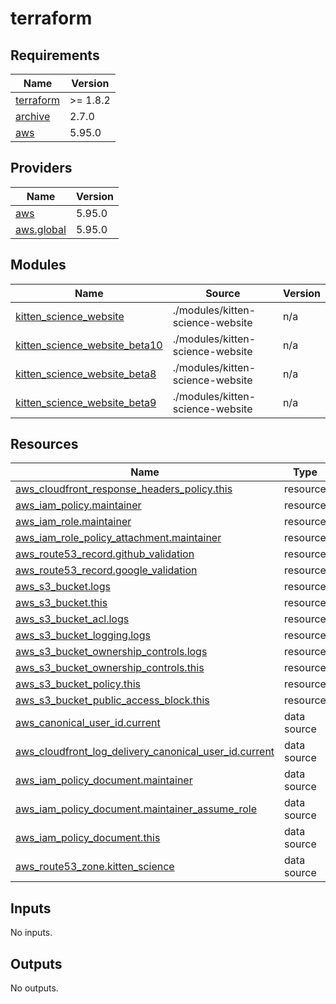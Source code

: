# terraform

<!-- BEGINNING OF PRE-COMMIT-TERRAFORM DOCS HOOK -->
## Requirements

| Name | Version |
|------|---------|
| <a name="requirement_terraform"></a> [terraform](#requirement\_terraform) | >= 1.8.2 |
| <a name="requirement_archive"></a> [archive](#requirement\_archive) | 2.7.0 |
| <a name="requirement_aws"></a> [aws](#requirement\_aws) | 5.95.0 |

## Providers

| Name | Version |
|------|---------|
| <a name="provider_aws"></a> [aws](#provider\_aws) | 5.95.0 |
| <a name="provider_aws.global"></a> [aws.global](#provider\_aws.global) | 5.95.0 |

## Modules

| Name | Source | Version |
|------|--------|---------|
| <a name="module_kitten_science_website"></a> [kitten\_science\_website](#module\_kitten\_science\_website) | ./modules/kitten-science-website | n/a |
| <a name="module_kitten_science_website_beta10"></a> [kitten\_science\_website\_beta10](#module\_kitten\_science\_website\_beta10) | ./modules/kitten-science-website | n/a |
| <a name="module_kitten_science_website_beta8"></a> [kitten\_science\_website\_beta8](#module\_kitten\_science\_website\_beta8) | ./modules/kitten-science-website | n/a |
| <a name="module_kitten_science_website_beta9"></a> [kitten\_science\_website\_beta9](#module\_kitten\_science\_website\_beta9) | ./modules/kitten-science-website | n/a |

## Resources

| Name | Type |
|------|------|
| [aws_cloudfront_response_headers_policy.this](https://registry.terraform.io/providers/hashicorp/aws/5.95.0/docs/resources/cloudfront_response_headers_policy) | resource |
| [aws_iam_policy.maintainer](https://registry.terraform.io/providers/hashicorp/aws/5.95.0/docs/resources/iam_policy) | resource |
| [aws_iam_role.maintainer](https://registry.terraform.io/providers/hashicorp/aws/5.95.0/docs/resources/iam_role) | resource |
| [aws_iam_role_policy_attachment.maintainer](https://registry.terraform.io/providers/hashicorp/aws/5.95.0/docs/resources/iam_role_policy_attachment) | resource |
| [aws_route53_record.github_validation](https://registry.terraform.io/providers/hashicorp/aws/5.95.0/docs/resources/route53_record) | resource |
| [aws_route53_record.google_validation](https://registry.terraform.io/providers/hashicorp/aws/5.95.0/docs/resources/route53_record) | resource |
| [aws_s3_bucket.logs](https://registry.terraform.io/providers/hashicorp/aws/5.95.0/docs/resources/s3_bucket) | resource |
| [aws_s3_bucket.this](https://registry.terraform.io/providers/hashicorp/aws/5.95.0/docs/resources/s3_bucket) | resource |
| [aws_s3_bucket_acl.logs](https://registry.terraform.io/providers/hashicorp/aws/5.95.0/docs/resources/s3_bucket_acl) | resource |
| [aws_s3_bucket_logging.logs](https://registry.terraform.io/providers/hashicorp/aws/5.95.0/docs/resources/s3_bucket_logging) | resource |
| [aws_s3_bucket_ownership_controls.logs](https://registry.terraform.io/providers/hashicorp/aws/5.95.0/docs/resources/s3_bucket_ownership_controls) | resource |
| [aws_s3_bucket_ownership_controls.this](https://registry.terraform.io/providers/hashicorp/aws/5.95.0/docs/resources/s3_bucket_ownership_controls) | resource |
| [aws_s3_bucket_policy.this](https://registry.terraform.io/providers/hashicorp/aws/5.95.0/docs/resources/s3_bucket_policy) | resource |
| [aws_s3_bucket_public_access_block.this](https://registry.terraform.io/providers/hashicorp/aws/5.95.0/docs/resources/s3_bucket_public_access_block) | resource |
| [aws_canonical_user_id.current](https://registry.terraform.io/providers/hashicorp/aws/5.95.0/docs/data-sources/canonical_user_id) | data source |
| [aws_cloudfront_log_delivery_canonical_user_id.current](https://registry.terraform.io/providers/hashicorp/aws/5.95.0/docs/data-sources/cloudfront_log_delivery_canonical_user_id) | data source |
| [aws_iam_policy_document.maintainer](https://registry.terraform.io/providers/hashicorp/aws/5.95.0/docs/data-sources/iam_policy_document) | data source |
| [aws_iam_policy_document.maintainer_assume_role](https://registry.terraform.io/providers/hashicorp/aws/5.95.0/docs/data-sources/iam_policy_document) | data source |
| [aws_iam_policy_document.this](https://registry.terraform.io/providers/hashicorp/aws/5.95.0/docs/data-sources/iam_policy_document) | data source |
| [aws_route53_zone.kitten_science](https://registry.terraform.io/providers/hashicorp/aws/5.95.0/docs/data-sources/route53_zone) | data source |

## Inputs

No inputs.

## Outputs

No outputs.
<!-- END OF PRE-COMMIT-TERRAFORM DOCS HOOK -->
